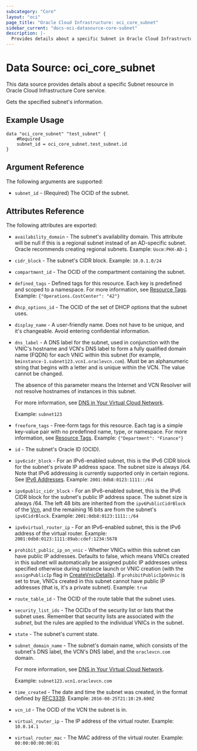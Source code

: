 ```yaml
---
subcategory: "Core"
layout: "oci"
page_title: "Oracle Cloud Infrastructure: oci_core_subnet"
sidebar_current: "docs-oci-datasource-core-subnet"
description: |-
  Provides details about a specific Subnet in Oracle Cloud Infrastructure Core service
---
```


# Data Source: oci_core_subnet
This data source provides details about a specific Subnet resource in Oracle Cloud Infrastructure Core service.

Gets the specified subnet's information.

## Example Usage

```hcl
data "oci_core_subnet" "test_subnet" {
	#Required
	subnet_id = oci_core_subnet.test_subnet.id
}
```

## Argument Reference

The following arguments are supported:

* `subnet_id` - (Required) The OCID of the subnet.


## Attributes Reference

The following attributes are exported:

* `availability_domain` - The subnet's availability domain. This attribute will be null if this is a regional subnet instead of an AD-specific subnet. Oracle recommends creating regional subnets.  Example: `Uocm:PHX-AD-1` 
* `cidr_block` - The subnet's CIDR block.  Example: `10.0.1.0/24` 
* `compartment_id` - The OCID of the compartment containing the subnet.
* `defined_tags` - Defined tags for this resource. Each key is predefined and scoped to a namespace. For more information, see [Resource Tags](https://docs.cloud.oracle.com/iaas/Content/General/Concepts/resourcetags.htm).  Example: `{"Operations.CostCenter": "42"}` 
* `dhcp_options_id` - The OCID of the set of DHCP options that the subnet uses. 
* `display_name` - A user-friendly name. Does not have to be unique, and it's changeable. Avoid entering confidential information. 
* `dns_label` - A DNS label for the subnet, used in conjunction with the VNIC's hostname and VCN's DNS label to form a fully qualified domain name (FQDN) for each VNIC within this subnet (for example, `bminstance-1.subnet123.vcn1.oraclevcn.com`). Must be an alphanumeric string that begins with a letter and is unique within the VCN. The value cannot be changed.

	The absence of this parameter means the Internet and VCN Resolver will not resolve hostnames of instances in this subnet.

	For more information, see [DNS in Your Virtual Cloud Network](https://docs.cloud.oracle.com/iaas/Content/Network/Concepts/dns.htm).

	Example: `subnet123` 
* `freeform_tags` - Free-form tags for this resource. Each tag is a simple key-value pair with no predefined name, type, or namespace. For more information, see [Resource Tags](https://docs.cloud.oracle.com/iaas/Content/General/Concepts/resourcetags.htm).  Example: `{"Department": "Finance"}` 
* `id` - The subnet's Oracle ID (OCID).
* `ipv6cidr_block` - For an IPv6-enabled subnet, this is the IPv6 CIDR block for the subnet's private IP address space. The subnet size is always /64. Note that IPv6 addressing is currently supported only in certain regions. See [IPv6 Addresses](https://docs.cloud.oracle.com/iaas/Content/Network/Concepts/ipv6.htm).  Example: `2001:0db8:0123:1111::/64` 
* `ipv6public_cidr_block` - For an IPv6-enabled subnet, this is the IPv6 CIDR block for the subnet's public IP address space. The subnet size is always /64. The left 48 bits are inherited from the `ipv6PublicCidrBlock` of the [Vcn](https://docs.cloud.oracle.com/iaas/api/#/en/iaas/20160918/Vcn/), and the remaining 16 bits are from the subnet's `ipv6CidrBlock`.  Example: `2001:0db8:0123:1111::/64` 
* `ipv6virtual_router_ip` - For an IPv6-enabled subnet, this is the IPv6 address of the virtual router.  Example: `2001:0db8:0123:1111:89ab:cdef:1234:5678` 
* `prohibit_public_ip_on_vnic` - Whether VNICs within this subnet can have public IP addresses. Defaults to false, which means VNICs created in this subnet will automatically be assigned public IP addresses unless specified otherwise during instance launch or VNIC creation (with the `assignPublicIp` flag in [CreateVnicDetails](https://docs.cloud.oracle.com/iaas/api/#/en/iaas/20160918/CreateVnicDetails/)). If `prohibitPublicIpOnVnic` is set to true, VNICs created in this subnet cannot have public IP addresses (that is, it's a private subnet).  Example: `true` 
* `route_table_id` - The OCID of the route table that the subnet uses.
* `security_list_ids` - The OCIDs of the security list or lists that the subnet uses. Remember that security lists are associated *with the subnet*, but the rules are applied to the individual VNICs in the subnet. 
* `state` - The subnet's current state.
* `subnet_domain_name` - The subnet's domain name, which consists of the subnet's DNS label, the VCN's DNS label, and the `oraclevcn.com` domain.

	For more information, see [DNS in Your Virtual Cloud Network](https://docs.cloud.oracle.com/iaas/Content/Network/Concepts/dns.htm).

	Example: `subnet123.vcn1.oraclevcn.com` 
* `time_created` - The date and time the subnet was created, in the format defined by [RFC3339](https://tools.ietf.org/html/rfc3339).  Example: `2016-08-25T21:10:29.600Z` 
* `vcn_id` - The OCID of the VCN the subnet is in.
* `virtual_router_ip` - The IP address of the virtual router.  Example: `10.0.14.1` 
* `virtual_router_mac` - The MAC address of the virtual router.  Example: `00:00:00:00:00:01` 

